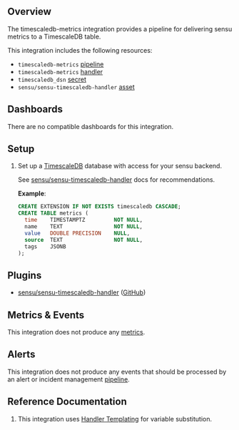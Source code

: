 ## Overview

<!-- Sensu Integration description; supports markdown -->

The timescaledb-metrics integration provides a pipeline for delivering sensu metrics to a TimescaleDB table.

This integration includes the following resources:

* `timescaledb-metrics` [pipeline]
* `timescaledb-metrics` [handler]
* `timescaledb_dsn` [secret]
* `sensu/sensu-timescaledb-handler` [asset]

## Dashboards


There are no compatible dashboards for this integration.

## Setup

<!-- Sensu Integration setup instructions, including Sensu agent configuration and external component configuration -->
<!-- EXAMPLE: what configuration (if any) is required in a third-party service to enable monitoring? -->

1. Set up a [TimescaleDB][timescaledb-docs] database with access for your sensu backend.

   See [sensu/sensu-timescaledb-handler][sensu/sensu-timescaledb-handler-github] docs for recommendations.
    
   **Example**: 
    
   ```sql
   CREATE EXTENSION IF NOT EXISTS timescaledb CASCADE;
   CREATE TABLE metrics (
     time    TIMESTAMPTZ         NOT NULL,
     name    TEXT                NOT NULL,
     value   DOUBLE PRECISION    NULL,
     source  TEXT                NOT NULL,
     tags    JSONB
   );
   ```


## Plugins

- [sensu/sensu-timescaledb-handler][sensu/sensu-timescaledb-handler-bonsai] ([GitHub][sensu/sensu-timescaledb-handler-github])

## Metrics & Events

This integration does not produce any [metrics].

## Alerts

This integration does not produce any events that should be processed by an alert or incident management [pipeline].

## Reference Documentation

1. This integration uses [Handler Templating][handler-templating] for variable substitution.

<!-- Links -->
[check]: https://docs.sensu.io/sensu-go/latest/observability-pipeline/observe-schedule/checks/
[asset]: https://docs.sensu.io/sensu-go/latest/plugins/assets/
[subscription]: https://docs.sensu.io/sensu-go/latest/observability-pipeline/observe-schedule/subscriptions/
[subscriptions]: https://docs.sensu.io/sensu-go/latest/observability-pipeline/observe-schedule/subscriptions/
[agents]: https://docs.sensu.io/sensu-go/latest/observability-pipeline/observe-schedule/agent/
[annotation]: https://docs.sensu.io/sensu-go/latest/observability-pipeline/observe-schedule/agent/#general-configuration-flags
[plugins]: https://docs.sensu.io/sensu-go/latest/plugins/
[metrics]: https://docs.sensu.io/sensu-go/latest/observability-pipeline/observe-schedule/metrics/
[pipeline]: https://docs.sensu.io/sensu-go/latest/observability-pipeline/observe-process/pipelines/
[handler]: https://docs.sensu.io/sensu-go/latest/observability-pipeline/observe-process/handlers/
[secret]: https://docs.sensu.io/sensu-go/latest/operations/manage-secrets/secrets/
[secrets]: https://docs.sensu.io/sensu-go/latest/operations/manage-secrets/secrets/
[tokens]: https://docs.sensu.io/sensu-go/latest/observability-pipeline/observe-schedule/tokens/
[handler-templating]: https://docs.sensu.io/sensu-go/latest/observability-pipeline/observe-process/handler-templates/
[sensu-plus]: https://sensu.io/features/analytics
[sensu/sensu-timescaledb-handler-bonsai]: https://bonsai.sensu.io/assets/sensu/sensu-timescaledb-handler
[sensu/sensu-timescaledb-handler-github]: https://github.com/sensu/sensu-timescaledb-handler
[timescaledb-docs]: https://docs.timescale.com/
